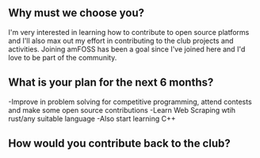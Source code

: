 ## Why must we choose you?
I'm very interested in learning how to contribute to open source platforms and I'll also max out my effort in contributing to the club projects and activities. Joining amFOSS has been a goal since I've joined here and I'd love to be part of the community.

## What is your plan for the next 6 months?
-Improve in problem solving for competitive programming, attend contests and make some open source contributions
-Learn Web Scraping wtih rust/any suitable language
-Also start learning C++

## How would you contribute back to the club?

